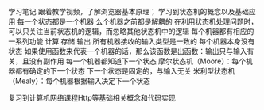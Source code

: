 学习笔记
跟着教学视频，了解浏览器基本原理；
学习到状态机的概念以及基础应用
每一个状态都是一个机器
么个机器之前都是解耦的
在利用状态机处理问题时，可以只关注当前状态机的逻辑，而忽略其他状态机中的逻辑
每个机器都有相应的一系列功能
计算
存储
输出
所有机器接收的输入类型是一致的
每个机器本身没有状态
如果使用函数来代表一个机器的话，那么该函数是出函数：输出只与输入有关，且没有副作用
每一个机器都知道下一个状态
摩尔状态机（Moore）：每个机器都有确定的下一个状态
下一个状态是固定的，与输入无关
米利型状态机（Mealy）：每个机器根据输入决定下一个状态

复习到计算机网络课程Http等基础相关概念和代码实现